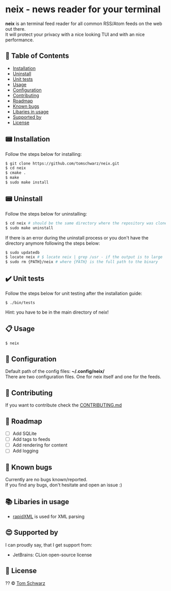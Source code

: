 # neix - news reader for your terminal
**neix** is an terminal feed reader for all common RSS/Atom feeds on the web out there.  
It will protect your privacy with a nice looking TUI and with an nice performance.

## :page_facing_up: Table of Contents
- [Installation](#pager-installation)
- [Uninstall](#pager-uninstall)
- [Unit tests](#heavy_check_mark-unit-tests)
- [Usage](#clipboard-usage)
- [Configuration](#wrench-configuration)
- [Contributing](#memo-contributing)
- [Roadmap](#car-roadmap)
- [Known bugs](#bug-known-bugs)
- [Libaries in usage](#books-libaries-in-usage)
- [Supported by](#heart_eyes-supported-by)
- [License](#scroll-license)

## :pager: Installation
Follow the steps below for installing:  
```bash
$ git clone https://github.com/tomschwarz/neix.git  
$ cd neix  
$ cmake .  
$ make  
$ sudo make install
```

## :pager: Uninstall
Follow the steps below for uninstalling:  
```bash
$ cd neix # should be the same directory where the repository was cloned into  
$ sudo make uninstall
```

If there is an error during the uninstall process or you don't have the directory anymore following the steps below:  
```bash
$ sudo updatedb  
$ locate neix # $ locate neix | grep /usr - if the output is to large  
$ sudo rm {PATH}/neix # where {PATH} is the full path to the binary  
```

## :heavy_check_mark: Unit tests
Follow the steps below for unit testing after the installation guide:  
```bas
$ ./bin/tests    
```
Hint: you have to be in the main directory of neix!

## :clipboard: Usage
```bash
$ neix
```

## :wrench: Configuration
Default path of the config files: **~/.config/neix/**   
There are two configuration files. One for neix itself and one for the feeds.  

## :memo: Contributing
If you want to contribute check the [CONTRIBUTING.md](https://github.com/tomschwarz/neix/blob/master/.github/CONTRIBUTING.md)

## :car: Roadmap
* [ ] Add SQLite
* [ ] Add tags to feeds
* [ ] Add rendering for content
* [ ] Add logging

## :bug: Known bugs
Currently are no bugs known/reported.  
If you find any bugs, don't hesitate and open an issue :)

## :books: Libaries in usage
- [rapidXML](http://rapidxml.sourceforge.net/) is used for XML parsing

## :heart_eyes: Supported by  
I can proudly say, that I get support from:  

- JetBrains: CLion open-source license

## :scroll: License
?? © [Tom Schwarz](https://github.com/tomschwarz)
